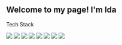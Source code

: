 ##  Welcome to my page! I'm Ida 

Tech Stack

![](
https://img.icons8.com/color/24/000000/html-5.png)
![](
https://img.icons8.com/color/24/000000/css3.png)
![](
https://img.icons8.com/color/24/000000/react-native.png) 
![](
https://img.icons8.com/color/48/000000/nodejs.png)
![](
https://img.icons8.com/color/24/000000/angularjs.png)
![](
https://img.icons8.com/color/24/000000/mongodb.png)
![](
https://img.icons8.com/fluent/24/000000/swift.png)
![](
https://img.icons8.com/color/24/000000/c-programming.png)








